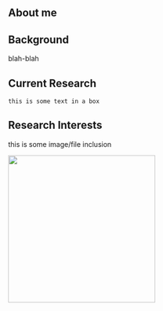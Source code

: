 ## About me

**Background** 
---
 
blah-blah



**Current Research**
---

``` 
this is some text in a box
```


**Research Interests** 
---
this is some image/file inclusion


<img src="/images/cassata.jpeg?raw=true" width="300"/>
 



